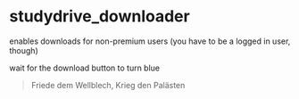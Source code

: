 # studydrive_downloader

enables downloads for non-premium users (you have to be a logged in user, though)

wait for the download button to turn blue

> Friede dem Wellblech, Krieg den Palästen
